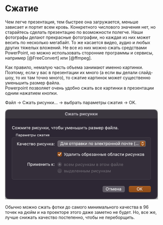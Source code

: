 # Сжатие

Чем легче презентация, тем быстрее она загружается, меньше зависает и портит всем кровь.
Конкретного числового значения нет, но старайтесь сделать презентацию по возможности полегче.
Наши фотографы делают прекрасные фотографии, но каждая из них может весить по несколько
мегабайт. То же касается видео, аудио и любых других тяжелых вложений. Не все из
них можно сжать средствами PowerPoint, но можно использовать сторонние программы и сервисы, например
[@FreeConvert] или [@ffmpeg].

Как правило, немалую часть объема занимают именно картинки. Поэтому, если у вас в презентации их много (а если вы делали слайд-шоу, то их там точно много), то сжатие картинок может существенно уменьшить размер файла.  
Powerpoint позволяет очень удобно сжать все картинки в презентации одним нажатием кнопки.

Файл $\rightarrow$ Сжать рисунки... $\rightarrow$ выбрать параметры сжатия $\rightarrow$ OK.

![Сжатие рисунков](assets/images/compress-pictures.png)

Обычно можно сжать фотки до самого минимального качества в 96 точек на дюйм и на проекторе этого даже заметно не будет. Но, все же, лучше снижать качество постепенно, чтобы не переборщить.
